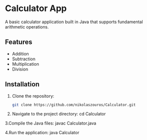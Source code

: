 # Calculator App
A basic calculator application built in Java that supports fundamental arithmetic operations.

## Features
- Addition
- Subtraction
- Multiplication
- Division

## Installation

1. Clone the repository:
   ```bash
   git clone https://github.com/nikolaszouros/Calculator.git

2. Navigate to the project directory:
    cd Calculator

3.Compile the Java files:
  javac Calculator.java
  
4.Run the application:
  java Calculator

